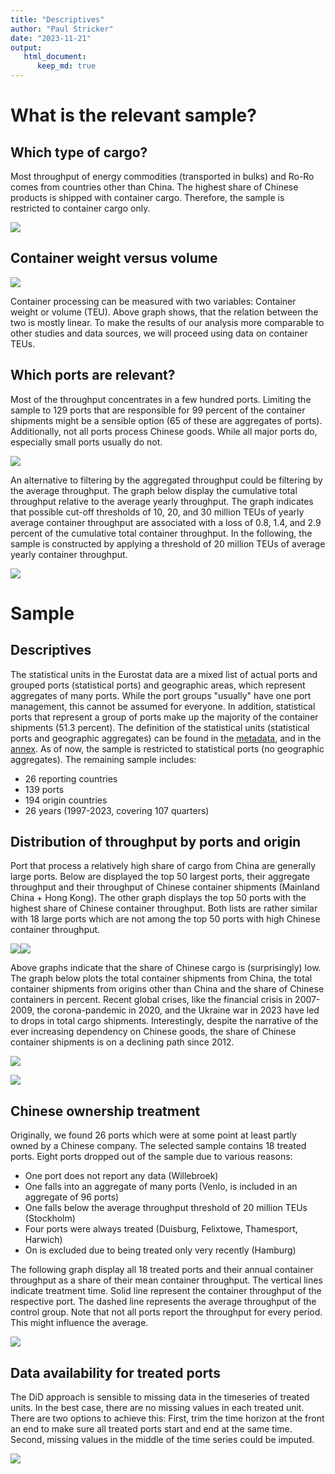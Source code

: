 ```yaml
---
title: "Descriptives"
author: "Paul Stricker"
date: "2023-11-21"
output: 
   html_document:
      keep_md: true
---
```







# What is the relevant sample? 

## Which type of cargo?

Most throughput of energy commodities (transported in bulks) and Ro-Ro comes from countries other than China. The highest share of Chinese products is shipped with container cargo. Therefore, the sample is restricted to container cargo only.

![](Descriptives_files/figure-html/unnamed-chunk-2-1.png)<!-- -->

## Container weight versus volume 

![](Descriptives_files/figure-html/unnamed-chunk-3-1.png)<!-- -->

Container processing can be measured with two variables: Container weight or volume (TEU). Above graph shows, that the relation between the two is mostly linear. To make the results of our analysis more comparable to other studies and data sources, we will proceed using data on container TEUs. 


## Which ports are relevant? 



Most of the throughput concentrates in a few hundred ports. Limiting the sample to 129 ports that are responsible for 99 percent of the container shipments might be a sensible option (65 of these are aggregates of ports). Additionally, not all ports process Chinese goods. While all major ports do, especially small ports usually do not. 

![](Descriptives_files/figure-html/unnamed-chunk-5-1.png)<!-- -->




An alternative to filtering by the aggregated throughput could be filtering by the average throughput. The graph below display the cumulative total throughput relative to the average yearly throughput. The graph indicates that possible cut-off thresholds of 10, 20, and 30 million TEUs of yearly average container throughput are associated with a loss of 0.8, 1.4, and 2.9 percent of the cumulative total container throughput. In the following, the sample is constructed by applying a threshold of 20 million TEUs of average yearly container throughput.  

![](Descriptives_files/figure-html/unnamed-chunk-7-1.png)<!-- -->




# Sample

## Descriptives




The statistical units in the Eurostat data are a mixed list of actual ports and grouped ports (statistical ports) and geographic areas, which represent aggregates of many ports. While the port groups "usually" have one port management, this cannot be assumed for everyone. In addition, statistical ports that represent a group of ports make up the majority of the container shipments (51.3 percent). The definition of the statistical units (statistical ports and geographic aggregates) can be found in the [metadata](https://eur-lex.europa.eu/legal-content/EN/TXT/?uri=uriserv:OJ.L_.2018.180.01.0029.01.ENG&toc=OJ:L:2018:180:FULL), and in the [annex](https://ec.europa.eu/eurostat/cache/metadata/Annexes/mar_esms_an_2.xlsx). As of now, the sample is restricted to statistical ports (no geographic aggregates). The remaining sample includes:

- 26 reporting countries
- 139 ports 
- 194 origin countries
- 26 years (1997-2023, covering 107 quarters)







## Distribution of throughput by ports and origin





Port that process a relatively high share of cargo from China are generally large ports. Below are displayed the top 50 largest ports, their aggregate throughput and their throughput of Chinese container shipments (Mainland China + Hong Kong). The other graph displays the top 50 ports with the highest share of Chinese container throughput. Both lists are rather similar with 18 large ports which are not among the top 50 ports with high Chinese container throughput. 

![](Descriptives_files/figure-html/unnamed-chunk-13-1.png)<!-- -->![](Descriptives_files/figure-html/unnamed-chunk-13-2.png)<!-- -->


Above graphs indicate that the share of Chinese cargo is (surprisingly) low. The graph below plots the total container shipments from China, the total container shipments from origins other than China and the share of Chinese containers in percent. Recent global crises, like the financial crisis in 2007-2009, the corona-pandemic in 2020, and the Ukraine war in 2023 have led to drops in total cargo shipments. Interestingly, despite the narrative of the ever increasing dependency on Chinese goods, the share of Chinese container shipments is on a declining path since 2012. 

![](Descriptives_files/figure-html/unnamed-chunk-15-1.png)<!-- -->



![](Descriptives_files/figure-html/unnamed-chunk-16-1.png)<!-- -->

## Chinese ownership treatment



Originally, we found 26 ports which were at some point at least partly owned by a Chinese company. The selected sample contains 18 treated ports. Eight ports dropped out of the sample due to various reasons:

- One port does not report any data (Willebroek)
- One falls into an aggregate of many ports (Venlo, is included in an aggregate of 96 ports)
- One falls below the average throughput threshold of 20 million TEUs (Stockholm)
- Four ports were always treated (Duisburg, Felixtowe, Thamesport, Harwich)
- On is excluded due to being treated only very recently (Hamburg)

The following graph display all 18 treated ports and their annual container throughput as a share of their mean container throughput. The vertical lines indicate treatment time. Solid line represent the container throughput of the respective port. The dashed line represents the average throughput of the control group. Note that not all ports report the throughput for every period. This might influence the average.

![](Descriptives_files/figure-html/unnamed-chunk-18-1.png)<!-- -->

## Data availability for treated ports

The DiD approach is sensible to missing data in the timeseries of treated units. In the best case, there are no missing values in each treated unit. There are two options to achieve this: First, trim the time horizon at the front an end to make sure all treated ports start and end at the same time. Second, missing values in the middle of the time series could be imputed. 

![](Descriptives_files/figure-html/unnamed-chunk-19-1.png)<!-- -->


